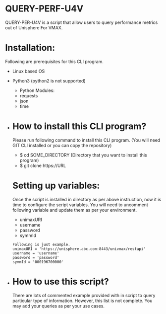 # QUERY-PERF-U4V
QUERY-PER-U4V is a script that allow users to query performance metrics out of Unisphere For VMAX. 

# Installation:
Following are prerequisites for this CLI program.
* Linux based OS
* Python3 (python2 is not supported)
  * Python Modules:
  * requests
  * json
  * time

 
* # How to install this CLI program?
  Please run following command to install this CLI program. (You will need GIT CLI installed or you can copy the repository)
  * $ cd SOME_DIRECTORY (Directory that you want to install this program)
  * $ git clone https://URL

  # Setting up variables:
  Once the script is installed in directory as per above instruction, now it is time to configure the script variables. You will need to uncomment following variable and update them as per your environment.
  * unimaxURI
  * username 
  * password 
  * symmId  
  ```
  Following is just example.
  unimaxURI = 'https://unisphere.abc.com:8443/univmax/restapi'
  username = 'username'
  password = 'password'
  symmId = '000196700000'
  
  ```
 * # How to use this script?
   There are lots of commented example provided with in script to query particular type of information. However, this list is not complete. You may add your queries as per your use cases. 
